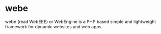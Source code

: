 # webe
webe (read WebEEE) or WebEngine is a PHP based simple and lightweight framework for dynamic websites and web apps.
